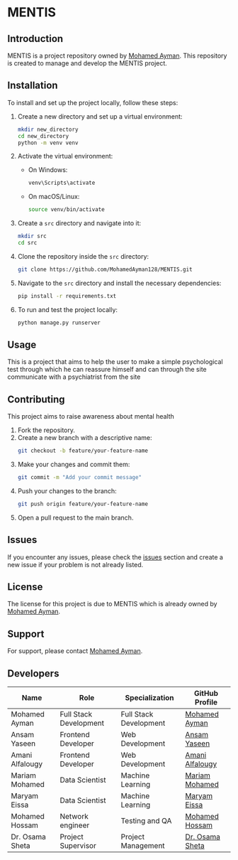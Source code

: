 # MENTIS

## Introduction
MENTIS is a project repository owned by [Mohamed Ayman](https://github.com/MohamedAyman128). This repository is created to manage and develop the MENTIS project.


## Installation
To install and set up the project locally, follow these steps:


1. Create a new directory and set up a virtual environment:
    ```bash
    mkdir new_directory
    cd new_directory
    python -m venv venv
    ```

2. Activate the virtual environment:
    - On Windows:
        ```bash
        venv\Scripts\activate
        ```
    - On macOS/Linux:
        ```bash
        source venv/bin/activate
        ```

3. Create a `src` directory and navigate into it:
    ```bash
    mkdir src
    cd src
    ```

4. Clone the repository inside the `src` directory:
    ```bash
    git clone https://github.com/MohamedAyman128/MENTIS.git
    ```
    
6. Navigate to the `src` directory and install the necessary dependencies:
    ```bash
    pip install -r requirements.txt
    ```
    
6. To run and test the project locally:
    ```bash
    python manage.py runserver
    ```


## Usage
This is a project that aims to help the user to make a simple psychological test through which he can reassure himself and can through the site communicate with a psychiatrist from the site


## Contributing
This project aims to raise awareness about mental health

1. Fork the repository.
2. Create a new branch with a descriptive name:
    ```bash
    git checkout -b feature/your-feature-name
    ```
3. Make your changes and commit them:
    ```bash
    git commit -m "Add your commit message"
    ```
4. Push your changes to the branch:
    ```bash
    git push origin feature/your-feature-name
    ```
5. Open a pull request to the main branch.


## Issues
If you encounter any issues, please check the [issues](https://github.com/MohamedAyman128/MENTIS/issues) section and create a new issue if your problem is not already listed.


## License
The license for this project is due to MENTIS which is already owned by [Mohamed Ayman](https://github.com/MohamedAyman128).


## Support
For support, please contact [Mohamed Ayman](https://github.com/MohamedAyman128).


## Developers
|       Name       |          Role          |     Specialization     |                   GitHub Profile                    |
|------------------|------------------------|------------------------|-----------------------------------------------------|
| Mohamed Ayman    | Full Stack Development | Full Stack Development | [Mohamed Ayman](https://github.com/MohamedAyman128) |
| Ansam Yaseen     | Frontend Developer     | Web Development        | [Ansam Yaseen](https://github.com/ansamyaseen)      |
| Amani Alfalougy  | Frontend Developer     | Web Development        | [Amani Alfalougy](https://github.com/developer3)    |
| Mariam Mohamed   | Data Scientist         | Machine Learning       | [Mariam Mohamed](https://github.com/mariammohamd)   |
| Maryam Eissa     | Data Scientist         | Machine Learning       | [Maryam Eissa](https://github.com/developer5)       |
| Mohamed Hossam   | Network engineer       | Testing and QA         | [Mohamed Hossam](https://github.com/MoHossam1)      |
| Dr. Osama Sheta  | Project Supervisor     | Project Management     | [Dr. Osama Sheta](https://github.com/drsupervisor)  |
